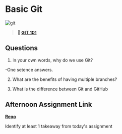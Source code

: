 # Basic Git

![git](https://git-scm.com/images/branching-illustration@2x.png)

> **📖 [GIT 101](https://codeworksacademy.com/fs-student-guide/resources/wk1/01-GIT)**

## Questions

1. In your own words, why do we use Git?

-One setence answers.

2. What are the benefits of having multiple branches?

3. What is the difference between Git and GitHub

## Afternoon Assignment Link

**[Repo](https://github.com/EricTimRussell/<ASSIGNMENT_REPO>)**

Identify at least 1 takeaway from today's assignment
